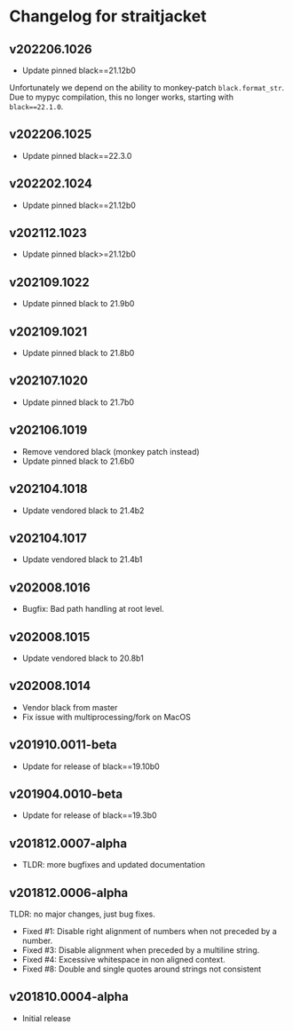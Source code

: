 # Changelog for straitjacket

## v202206.1026

- Update pinned black==21.12b0

Unfortunately we depend on the ability to monkey-patch
`black.format_str`. Due to mypyc compilation, this no longer
works, starting with `black==22.1.0`.


## v202206.1025

- Update pinned black==22.3.0


## v202202.1024

- Update pinned black==21.12b0


## v202112.1023

- Update pinned black>=21.12b0


## v202109.1022

- Update pinned black to 21.9b0


## v202109.1021

- Update pinned black to 21.8b0


## v202107.1020

- Update pinned black to 21.7b0


## v202106.1019

- Remove vendored black (monkey patch instead)
- Update pinned black to 21.6b0


## v202104.1018

- Update vendored black to 21.4b2


## v202104.1017

- Update vendored black to 21.4b1


## v202008.1016

- Bugfix: Bad path handling at root level.


## v202008.1015

- Update vendored black to 20.8b1


## v202008.1014

- Vendor black from master
- Fix issue with multiprocessing/fork on MacOS


## v201910.0011-beta

- Update for release of black==19.10b0


## v201904.0010-beta

- Update for release of black==19.3b0


## v201812.0007-alpha

- TLDR: more bugfixes and updated documentation


## v201812.0006-alpha

TLDR: no major changes, just bug fixes.

- Fixed #1: Disable right alignment of numbers when not preceded by a number.
- Fixed #3: Disable alignment when preceded by a multiline string.
- Fixed #4: Excessive whitespace in non aligned context.
- Fixed #8: Double and single quotes around strings not consistent


## v201810.0004-alpha

- Initial release

